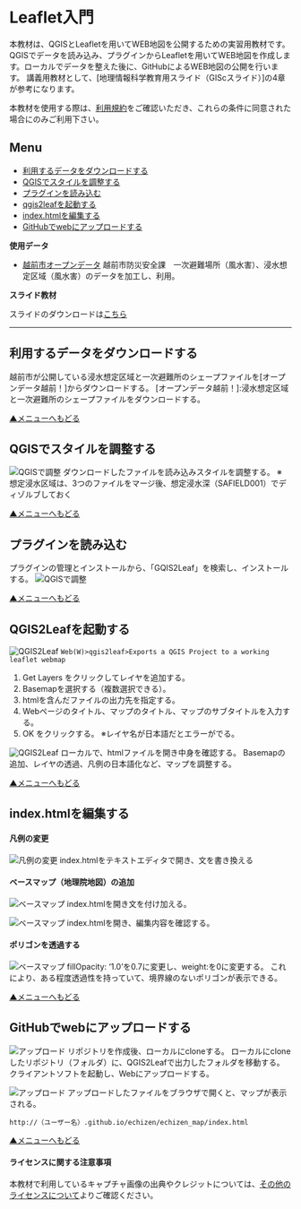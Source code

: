# Leaflet入門
本教材は、QGISとLeafletを用いてWEB地図を公開するための実習用教材です。QGISでデータを読み込み、プラグインからLeafletを用いてWEB地図を作成します。ローカルでデータを整えた後に、GitHubによるWEB地図の公開を行います。
講義用教材として、[地理情報科学教育用スライド（GIScスライド）]の4章が参考になります。

本教材を使用する際は、[利用規約]をご確認いただき、これらの条件に同意された場合にのみご利用下さい。


[利用規約]:../../../../master/利用規約.md
**Menu**
------
* [利用するデータをダウンロードする](#利用するデータをダウンロードする)
* [QGISでスタイルを調整する](#QGISでスタイルを調整する)
* [プラグインを読み込む](#プラグインを読み込む)
* [qgis2leafを起動する](#qgis2leafを起動する)
* [index.htmlを編集する](#index.htmlを編集する)
* [GitHubでwebにアップロードする](#GitHubでwebにアップロードする)

**使用データ**

* [越前市オープンデータ] 越前市防災安全課　一次避難場所（風水害）、浸水想定区域（風水害）のデータを加工し、利用。

[越前市オープンデータ]:http://www.city.echizen.lg.jp/office/010/021/open-data-echizen.html

**スライド教材**

スライドのダウンロードは[こちら](../../../../../raw/master/GISオープン教材/インターネットの活用に関する教材/Leaflet/eaflet.pptx)

---

## 利用するデータをダウンロードする

越前市が公開している浸水想定区域と一次避難所のシェープファイルを[オープンデータ越前！]からダウンロードする。
[オープンデータ越前！]:浸水想定区域と一次避難所のシェープファイルをダウンロードする。

[▲メニューへもどる]

## QGISでスタイルを調整する
![QGISで調整](pic/leafpic_1.png)
ダウンロードしたファイルを読み込みスタイルを調整する。
※　想定浸水区域は、3つのファイルをマージ後、想定浸水深（SAFIELD001）でディゾルブしておく

[▲メニューへもどる]

## プラグインを読み込む
プラグインの管理とインストールから、「GQIS2Leaf」を検索し、インストールする。
![QGISで調整](pic/leafpic_2.png)

[▲メニューへもどる]

## QGIS2Leafを起動する
![QGIS2Leaf](pic/leafpic_3.png)
`Web(W)>qgis2leaf>Exports a QGIS Project to a working leaflet webmap`
1. Get Layers をクリックしてレイヤを追加する。
2. Basemapを選択する（複数選択できる）。
3. htmlを含んだファイルの出力先を指定する。
4. Webページのタイトル、マップのタイトル、マップのサブタイトルを入力する。
5. OK をクリックする。
※レイヤ名が日本語だとエラーがでる。

![QGIS2Leaf](pic/leafpic_4.png)
ローカルで、htmlファイルを開き中身を確認する。
Basemapの追加、レイヤの透過、凡例の日本語化など、マップを調整する。

[▲メニューへもどる]

## index.htmlを編集する

#### 凡例の変更
![凡例の変更](pic/leafpic_5.png)
index.htmlをテキストエディタで開き、文を書き換える

#### ベースマップ（地理院地図）の追加
![ベースマップ](pic/leafpic_6.png)
index.htmlを開き文を付け加える。

![ベースマップ](pic/leafpic_7.png)
index.htmlを開き、編集内容を確認する。

#### ポリゴンを透過する
![ベースマップ](pic/leafpic_8.png)
fillOpacity: ‘1.0’を0.7に変更し、weight:を0に変更する。
これにより、ある程度透過性を持っていて、境界線のないポリゴンが表示できる。

[▲メニューへもどる]

## GitHubでwebにアップロードする
![アップロード](pic/leafpic_9.png)
リポジトリを作成後、ローカルにcloneする。
ローカルにcloneしたリポジトリ（フォルダ）に、QGIS2Leafで出力したフォルダを移動する。
クライアントソフトを起動し、Webにアップロードする。

![アップロード](pic/leafpic_10.png)
アップロードしたファイルをブラウザで開くと、マップが表示される。

```
http://（ユーザー名）.github.io/echizen/echizen_map/index.html
```

[▲メニューへもどる]

#### ライセンスに関する注意事項
本教材で利用しているキャプチャ画像の出典やクレジットについては、[その他のライセンスについて]よりご確認ください。

[その他のライセンスについて]:../../その他のライセンスについて.md
[▲メニューへもどる]:QGISとLeafletの連携.md#menu
